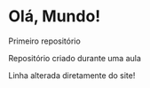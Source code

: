 # Olá, Mundo!
 Primeiro repositório 

 Repositório criado durante uma aula

 Linha alterada diretamente do site!
